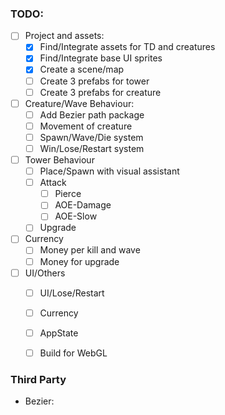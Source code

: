 ### TODO:
- [ ] Project and assets:
  - [x] Find/Integrate assets for TD and creatures
  - [x] Find/Integrate base UI sprites
  - [x] Create a scene/map
  - [ ] Create 3 prefabs for tower
  - [ ] Create 3 prefabs for creature
- [ ] Creature/Wave Behaviour:
  - [ ] Add Bezier path package
  - [ ] Movement of creature
  - [ ] Spawn/Wave/Die system
  - [ ] Win/Lose/Restart system
- [ ] Tower Behaviour
  - [ ] Place/Spawn with visual assistant
  - [ ] Attack 
    - [ ] Pierce
    - [ ] AOE-Damage
    - [ ] AOE-Slow
  - [ ] Upgrade
- [ ] Currency
  - [ ] Money per kill and wave
  - [ ] Money for upgrade
- [ ] UI/Others
  - [ ] UI/Lose/Restart
  - [ ] Currency
  - [ ] AppState
  - [ ] Build for WebGL


### Third Party
- Bezier: 